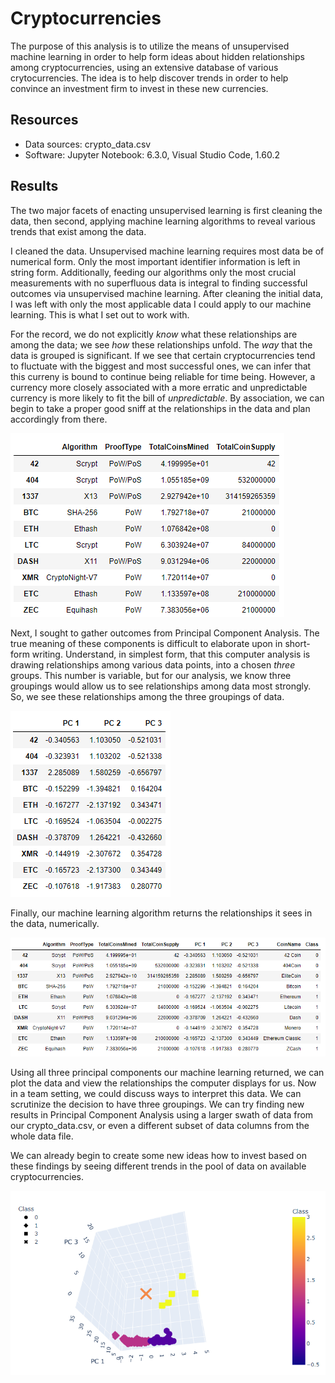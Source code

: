 # Cryptocurrencies

The purpose of this analysis is to utilize the means of unsupervised machine learning in order to help form ideas about hidden relationships among cryptocurrencies, using an extensive database of various crytocurrencies. The idea is to help discover trends in order to help convince an investment firm to invest in these new currencies.

## Resources
- Data sources: crypto_data.csv
- Software: Jupyter Notebook: 6.3.0, Visual Studio Code, 1.60.2

## Results
The two major facets of enacting unsupervised learning is first cleaning the data, then second, applying machine learning algorithms to reveal various trends that exist among the data.

I cleaned the data. Unsupervised machine learning requires most data be of numerical form. Only the most important identifier information is left in string form. Additionally, feeding our algorithms only the most crucial measurements with no superfluous data is integral to finding successful outcomes via unsupervised machine learning. After cleaning the initial data, I was left with only the most applicable data I could apply to our machine learning. This is what I set out to work with.

For the record, we do not explicitly *know* what these relationships are among the data; we see *how* these relationships unfold. The *way* that the data is grouped is significant. If we see that certain cryptocurrencies tend to fluctuate with the biggest and most successful ones, we can infer that this curreny is bound to continue being reliable for time being. 
However, a currency more closely associated with a more erratic and unpredictable currency is more likely to fit the bill of *unpredictable*. By association, we can begin to take a proper good sniff at the relationships in the data and plan accordingly from there.

![Cryptocurrenies Data Cleaned](Resources/crypto_data_cleaned.png)

Next, I sought to gather outcomes from Principal Component Analysis. The true meaning of these components is difficult to elaborate upon in short-form writing. Understand, in simplest form, that this computer analysis is drawing relationships among various data points, into a chosen *three* groups. This number is variable, but for our analysis, we know three groupings would allow us to see relationships among data most strongly. So, we see these relationships among the three groupings of data.

![Principal Component Analysis](Resources/pca_analysis.png)

Finally, our machine learning algorithm returns the relationships it sees in the data, numerically.

![Clustered DataFrame](Resources/clustered_dataframe.png)

Using all three principal components our machine learning returned, we can plot the data and view the relationships the computer displays for us. Now in a team setting, we could discuss ways to interpret this data. We can scrutinize the decision to have three groupings. We can try finding new results in Principal Component Analysis using a larger swath of data from our crypto_data.csv, or even a different subset of data columns from the whole data file. 

We can already begin to create some new ideas how to invest based on these findings by seeing different trends in the pool of data on available cryptocurrencies.

![Clustered DataFrame](Resources/visualizing_clustered.png)
